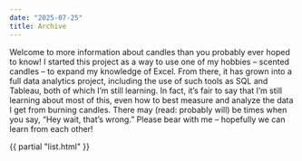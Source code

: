 ```yaml
---
date: "2025-07-25"
title: Archive
---
```


Welcome to more information about candles than you probably ever hoped to know! I started this project as a way to use one of my hobbies – scented candles – to expand my knowledge of Excel. From there, it has grown into a full data analytics project, including the use of such tools as SQL and Tableau, both of which I’m still learning. In fact, it’s fair to say that I’m still learning about most of this, even how to best measure and analyze the data I get from burning candles. There may (read: probably will) be times when you say, “Hey wait, that’s wrong.” Please bear with me – hopefully we can learn from each other!

{{ partial "list.html" }}